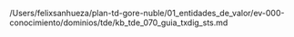 /Users/felixsanhueza/plan-td-gore-nuble/01_entidades_de_valor/ev-000-conocimiento/dominios/tde/kb_tde_070_guia_txdig_sts.md